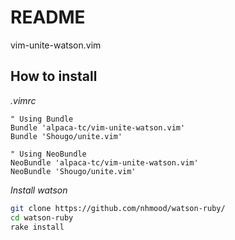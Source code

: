 # README

vim-unite-watson.vim

## How to install

*.vimrc*

```vim
" Using Bundle
Bundle 'alpaca-tc/vim-unite-watson.vim'
Bundle 'Shougo/unite.vim'

" Using NeoBundle
NeoBundle 'alpaca-tc/vim-unite-watson.vim'
NeoBundle 'Shougo/unite.vim'
```

*Install watson*

```sh
git clone https://github.com/nhmood/watson-ruby/
cd watson-ruby
rake install
```
